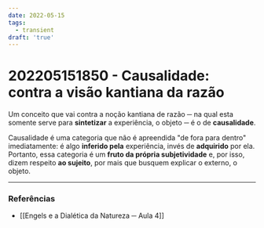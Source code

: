 ```yaml
---
date: 2022-05-15
tags:
  - transient
draft: 'true'
---
```

# 202205151850 - Causalidade: contra a visão kantiana da razão
Um conceito que vai contra a noção kantiana de razão ─ na qual esta somente serve para **sintetizar** a experiência, o objeto ─ é o de **causalidade**.

Causalidade é uma categoria que não é apreendida "de fora para dentro" imediatamente: é algo **inferido pela** experiência, invés de **adquirido** por ela. Portanto, essa categoria é um **fruto da própria subjetividade** e, por isso, dizem respeito **ao sujeito**, por mais que busquem explicar o externo, o objeto. 

---
### Referências
- [[Engels e a Dialética da Natureza ─ Aula 4]]